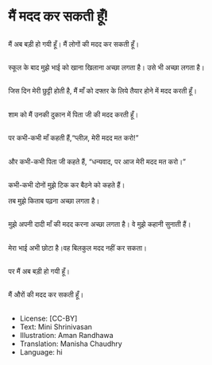# मैं मदद कर सकती हूँ!

##
मैं अब बड़ी हो गयी हूँ। मैं लोगों की मदद कर सकती हूँ।

##
स्कूल के बाद मुझे भाई को खाना खिलाना अच्छा लगता है। उसे भी अच्छा लगता है।

##
जिस दिन मेरी छुट्टी होती है, मैं माँ को दफ्तर के लिये तैयार होने में मदद करती हूँ।

##
शाम को मैं उनकी दुकान में पिता जी की मदद करती हूँ।

##
पर कभी-कभी माँ कहती हैं,“प्लीज़, मेरी मदद मत करो!”

##
और कभी-कभी पिता जी कहते हैं, “धन्यवाद, पर आज मेरी मदद मत करो।”

##
कभी-कभी दोनों मुझे टिक कर बैठने को कहते हैं।

तब मुझे किताब पढ़ना अच्छा लगता है।

##
मुझे अपनी दादी माँ की मदद करना अच्छा लगता है। वे मुझे कहानी सुनाती हैं।

##
मेरा भाई अभी छोटा है।वह बिलकुल मदद नहीं कर सकता।

##
पर मैं अब बड़ी हो गयी हूँ।

##
मैं औरों की मदद कर सकती हूँ।

##
* License: [CC-BY]
* Text: Mini Shrinivasan
* Illustration: Aman Randhawa
* Translation: Manisha Chaudhry
* Language: hi
